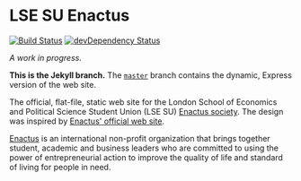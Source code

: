 LSE SU Enactus
==============

[![Build Status](https://travis-ci.org/MrSaints/Enactus-LSESU.svg?branch=gh-pages)](https://travis-ci.org/MrSaints/Enactus-LSESU)
[![devDependency Status](https://david-dm.org/MrSaints/Enactus-LSESU/dev-status.svg)](https://david-dm.org/MrSaints/Enactus-LSESU#info=devDependencies)

_A work in progress._

__This is the Jekyll branch.__ The [`master`](https://github.com/MrSaints/Enactus-LSESU/tree/master) branch contains the dynamic, Express version of the web site.

The official, flat-file, static web site for the London School of Economics and Political Science Student Union (LSE SU) [Enactus society](https://www.lsesu.com/activities/societies/society/7398/).
The design was inspired by [Enactus' official web site](http://enactus.org/).

[Enactus](http://enactus.org/) is an international non-profit organization that brings together student, academic and business leaders who are committed to using the power of entrepreneurial action to improve the quality of life and standard of living for people in need.
